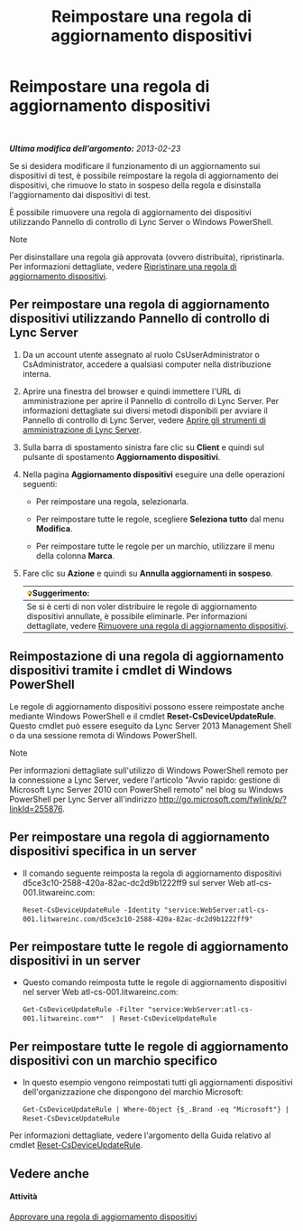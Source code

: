 ﻿---
title: Reimpostare una regola di aggiornamento dispositivi
TOCTitle: Reimpostare una regola di aggiornamento dispositivi
ms:assetid: d1f597e7-dffd-4756-af07-10613a5d8729
ms:mtpsurl: https://technet.microsoft.com/it-it/library/JJ994069(v=OCS.15)
ms:contentKeyID: 52062317
ms.date: 08/24/2015
mtps_version: v=OCS.15
ms.translationtype: HT
---

# Reimpostare una regola di aggiornamento dispositivi

 

_**Ultima modifica dell'argomento:** 2013-02-23_

Se si desidera modificare il funzionamento di un aggiornamento sui dispositivi di test, è possibile reimpostare la regola di aggiornamento dei dispositivi, che rimuove lo stato in sospeso della regola e disinstalla l'aggiornamento dai dispositivi di test.

È possibile rimuovere una regola di aggiornamento dei dispositivi utilizzando Pannello di controllo di Lync Server o Windows PowerShell.


> [!NOTE]
> Per disinstallare una regola già approvata (ovvero distribuita), ripristinarla. Per informazioni dettagliate, vedere <A href="lync-server-2013-restore-a-device-update-rule.md">Ripristinare una regola di aggiornamento dispositivi</A>.



## Per reimpostare una regola di aggiornamento dispositivi utilizzando Pannello di controllo di Lync Server

1.  Da un account utente assegnato al ruolo CsUserAdministrator o CsAdministrator, accedere a qualsiasi computer nella distribuzione interna.

2.  Aprire una finestra del browser e quindi immettere l'URL di amministrazione per aprire il Pannello di controllo di Lync Server. Per informazioni dettagliate sui diversi metodi disponibili per avviare il Pannello di controllo di Lync Server, vedere [Aprire gli strumenti di amministrazione di Lync Server](lync-server-2013-open-lync-server-administrative-tools.md).

3.  Sulla barra di spostamento sinistra fare clic su **Client** e quindi sul pulsante di spostamento **Aggiornamento dispositivi**.

4.  Nella pagina **Aggiornamento dispositivi** eseguire una delle operazioni seguenti:
    
      - Per reimpostare una regola, selezionarla.
    
      - Per reimpostare tutte le regole, scegliere **Seleziona tutto** dal menu **Modifica**.
    
      - Per reimpostare tutte le regole per un marchio, utilizzare il menu della colonna **Marca**.

5.  Fare clic su **Azione** e quindi su **Annulla aggiornamenti in sospeso**.
    
    <table>
    <thead>
    <tr class="header">
    <th><img src="images/Gg398201.tip(OCS.15).gif" title="tip" alt="tip" />Suggerimento:</th>
    </tr>
    </thead>
    <tbody>
    <tr class="odd">
    <td>Se si è certi di non voler distribuire le regole di aggiornamento dispositivi annullate, è possibile eliminarle. Per informazioni dettagliate, vedere <a href="lync-server-2013-remove-a-device-update-rule.md">Rimuovere una regola di aggiornamento dispositivi</a>.</td>
    </tr>
    </tbody>
    </table>


## Reimpostazione di una regola di aggiornamento dispositivi tramite i cmdlet di Windows PowerShell

Le regole di aggiornamento dispositivi possono essere reimpostate anche mediante Windows PowerShell e il cmdlet **Reset-CsDeviceUpdateRule**. Questo cmdlet può essere eseguito da Lync Server 2013 Management Shell o da una sessione remota di Windows PowerShell.


> [!NOTE]
> Per informazioni dettagliate sull'utilizzo di Windows PowerShell remoto per la connessione a Lync Server, vedere l'articolo "Avvio rapido: gestione di Microsoft Lync Server 2010 con PowerShell remoto" nel blog su Windows PowerShell per Lync Server all'indirizzo <A href="http://go.microsoft.com/fwlink/p/?linkid=255876">http://go.microsoft.com/fwlink/p/?linkId=255876</A>.



## Per reimpostare una regola di aggiornamento dispositivi specifica in un server

  - Il comando seguente reimposta la regola di aggiornamento dispositivi d5ce3c10-2588-420a-82ac-dc2d9b1222ff9 sul server Web atl-cs-001.litwareinc.com:
    
        Reset-CsDeviceUpdateRule -Identity "service:WebServer:atl-cs-001.litwareinc.com/d5ce3c10-2588-420a-82ac-dc2d9b1222ff9"

## Per reimpostare tutte le regole di aggiornamento dispositivi in un server

  - Questo comando reimposta tutte le regole di aggiornamento dispositivi nel server Web atl-cs-001.litwareinc.com:
    
        Get-CsDeviceUpdateRule -Filter "service:WebServer:atl-cs-001.litwareinc.com*"  | Reset-CsDeviceUpdateRule

## Per reimpostare tutte le regole di aggiornamento dispositivi con un marchio specifico

  - In questo esempio vengono reimpostati tutti gli aggiornamenti dispositivi dell'organizzazione che dispongono del marchio Microsoft:
    
        Get-CsDeviceUpdateRule | Where-Object {$_.Brand -eq "Microsoft"} | Reset-CsDeviceUpdateRule

Per informazioni dettagliate, vedere l'argomento della Guida relativo al cmdlet [Reset-CsDeviceUpdateRule](https://docs.microsoft.com/en-us/powershell/module/skype/Reset-CsDeviceUpdateRule).

## Vedere anche

#### Attività

[Approvare una regola di aggiornamento dispositivi](lync-server-2013-approve-a-device-update-rule.md)

